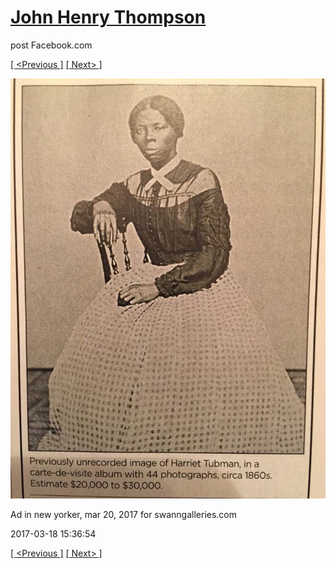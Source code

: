 # [John Henry Thompson](../README.md)
post Facebook.com

[[ <Previous ]](2017-03-19-2.md) [[ Next> ]](2017-03-18-2.md)

[![](../media/2017-03-18/Timeline-Photos-Ad-in-new-yorker-mar-20-2017-for-swanngalleries.jpg)](../README.md)

Ad in new yorker, mar 20, 2017 for swanngalleries.com

2017-03-18 15:36:54

[[ <Previous ]](2017-03-19-2.md) [[ Next> ]](2017-03-18-2.md)